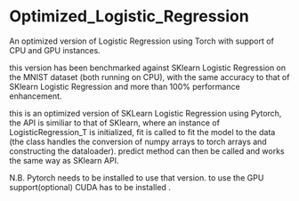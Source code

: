 # Optimized_Logistic_Regression

An optimized version of Logistic Regression using Torch with support of CPU and GPU instances.

this version has been benchmarked against SKlearn Logistic Regression on the MNIST dataset (both running on CPU), with the same accuracy to that of SKlearn Logistic Regression and more than 100% performance enhancement.

this is an optimized version of SKLearn Logistic Regression using Pytorch, the API is similiar to that of SKlearn, where an instance of LogisticRegression_T is initialized, fit is called to fit the model to the data (the class handles the conversion of numpy arrays to torch arrays and constructing the dataloader). predict method can then be called and works the same way as SKlearn API.

N.B. Pytorch needs to be installed to use that version.
to use the GPU support(optional) CUDA has to be installed .
